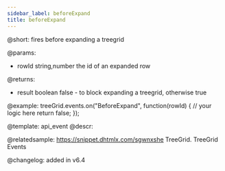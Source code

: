 ```yaml
---
sidebar_label: beforeExpand
title: beforeExpand
---          
```


@short: fires before expanding a treegrid
	
@params:
- rowId			string,number		the id of an expanded row


@returns:
- result		boolean		false - to block expanding a treegrid, otherwise true



@example:
treeGrid.events.on("BeforeExpand", function(rowId) {
    // your logic here
    return false;
});

@template:	api_event
@descr:




@relatedsample:
https://snippet.dhtmlx.com/sgwnxshe	TreeGrid. TreeGrid Events	

@changelog: added in v6.4


